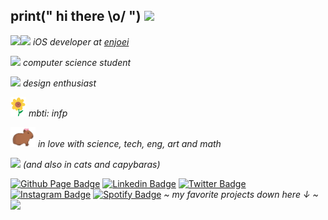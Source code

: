 ## print(" hi there \\o/ ") <img src="https://user-images.githubusercontent.com/5679180/79618120-0daffb80-80be-11ea-819e-d2b0fa904d07.gif" width="27">

<img align="left" src="https://github.com/anathayna/anathayna/blob/master/assets/pusheencode.gif"/>

<p></a><img src="https://media.giphy.com/media/WUlplcMpOCEmTGBtBW/giphy.gif" width="30"><em> iOS developer at <a href="http://www.enjoei.com.br">enjoei</em></p>
<p></a><img src="https://github.com/anathayna/anathayna/blob/master/assets/bmo.gif" width="30"/> <em>computer science student</em></p>
<p></a><img src="https://github.com/anathayna/anathayna/blob/master/assets/enthusiast.gif" width="30"/> <em>design enthusiast</em></p>
<p></a><img src="https://github.com/anathayna/anathayna/blob/master/assets/flower.gif" width="25"/> <em>mbti: infp</em></p>
<p></a><img src="https://github.com/anathayna/anathayna/blob/master/assets/capybara.gif" width="40"/> <em>in love with science, tech, eng, art and math</em></p>
<p></a><img src="https://github.com/anathayna/anathayna/blob/master/assets/nyancat.gif" width="50"/> <em>(and also in cats and capybaras)</em></p>

[![Github Page Badge](https://img.shields.io/badge/-Github_Page-000?style=flat-square&logo=Github&logoColor=white&link=https://anathayna.github.io)](https://anathayna.github.io)
 [![Linkedin Badge](https://img.shields.io/badge/-LinkedIn-blue?style=flat-square&logo=Linkedin&logoColor=white&link=https://www.linkedin.com/in/anathaynafranca/)](https://www.linkedin.com/in/anathaynafranca/)
 [![Twitter Badge](https://img.shields.io/badge/-Twitter-1ca0f1?style=flat-square&labelColor=1ca0f1&logo=twitter&logoColor=white&link=https://twitter.com/anadehavaiana)](https://twitter.com/anadehavaiana)
 [![Instagram Badge](https://img.shields.io/badge/-Instagram-c039a6?style=flat-square&labelColor=c039a6&logo=instagram&logoColor=white&link=https://instagram.com/anadehavaiana)](https://instagram.com/anadehavaiana)
 [![Spotify Badge](https://img.shields.io/badge/-Spotify-1db954?style=flat-square&labelColor=1db954&logo=spotify&logoColor=white&link=https://open.spotify.com/user/22prktxbbzv476kqemxclmwri)](https://open.spotify.com/user/22prktxbbzv476kqemxclmwri) <em> ~ my favorite projects down here ↓ ~ </a><img src="https://github.com/anathayna/anathayna/blob/master/assets/salt.gif?raw=1" width="55"/></em>
